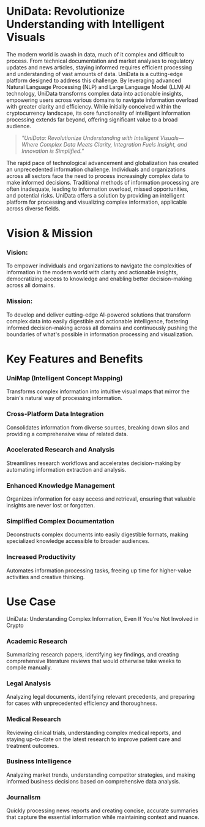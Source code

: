 # UniData: Revolutionize Understanding with Intelligent Visuals

The modern world is awash in data, much of it complex and difficult to process. From technical documentation and market analyses to regulatory updates and news articles, staying informed requires efficient processing and understanding of vast amounts of data. UniData is a cutting-edge platform designed to address this challenge. By leveraging advanced Natural Language Processing (NLP) and Large Language Model (LLM) AI technology, UniData transforms complex data into actionable insights, empowering users across various domains to navigate information overload with greater clarity and efficiency. While initially conceived within the cryptocurrency landscape, its core functionality of intelligent information processing extends far beyond, offering significant value to a broad audience.

> *"UniData: Revolutionize Understanding with Intelligent Visuals—Where Complex Data Meets Clarity, Integration Fuels Insight, and Innovation is Simplified."*

The rapid pace of technological advancement and globalization has created an unprecedented information challenge. Individuals and organizations across all sectors face the need to process increasingly complex data to make informed decisions. Traditional methods of information processing are often inadequate, leading to information overload, missed opportunities, and potential risks. UniData offers a solution by providing an intelligent platform for processing and visualizing complex information, applicable across diverse fields.


# Vision & Mission

### Vision:
To empower individuals and organizations to navigate the complexities of information in the modern world with clarity and actionable insights, democratizing access to knowledge and enabling better decision-making across all domains.

### Mission:
To develop and deliver cutting-edge AI-powered solutions that transform complex data into easily digestible and actionable intelligence, fostering informed decision-making across all domains and continuously pushing the boundaries of what's possible in information processing and visualization.

# Key Features and Benefits

### UniMap (Intelligent Concept Mapping)
Transforms complex information into intuitive visual maps that mirror the brain's natural way of processing information.

### Cross-Platform Data Integration
Consolidates information from diverse sources, breaking down silos and providing a comprehensive view of related data.

### Accelerated Research and Analysis
Streamlines research workflows and accelerates decision-making by automating information extraction and analysis.

### Enhanced Knowledge Management
Organizes information for easy access and retrieval, ensuring that valuable insights are never lost or forgotten.

### Simplified Complex Documentation
Deconstructs complex documents into easily digestible formats, making specialized knowledge accessible to broader audiences.

### Increased Productivity
Automates information processing tasks, freeing up time for higher-value activities and creative thinking.

# Use Case 
UniData: Understanding Complex Information, Even If You're Not Involved in Crypto

### Academic Research
Summarizing research papers, identifying key findings, and creating comprehensive literature reviews that would otherwise take weeks to compile manually.

### Legal Analysis
Analyzing legal documents, identifying relevant precedents, and preparing for cases with unprecedented efficiency and thoroughness.

### Medical Research
Reviewing clinical trials, understanding complex medical reports, and staying up-to-date on the latest research to improve patient care and treatment outcomes.

### Business Intelligence
Analyzing market trends, understanding competitor strategies, and making informed business decisions based on comprehensive data analysis.

### Journalism
Quickly processing news reports and creating concise, accurate summaries that capture the essential information while maintaining context and nuance.


